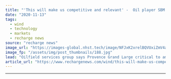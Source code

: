 ```yaml
---
title: "'This will make us competitive and relevant' -  Oil player SBM pins hopes on floating wind pilot"
date: "2020-11-13"
tags: 
  - wind
  - technology
  - markets
  - recharge news
source: "recharge news"
image_url: "https://images-global.nhst.tech/image/NFJxK2xrelBQVUxiZmV4aFk3bktneUlOeXNkdXNiYVF4dFpsbEgwSHg0RT0=/nhst/binary/8a3a0efaee8492285f379882603ea4e1"
image_fp: "/assets/img/post_thumbnails/188.jpg"
lead: "Oilfield services group says Provence Grand Large critical to ambitions in fast-growing renewables segment"
article_url: "https://www.rechargenews.com/wind/this-will-make-us-competitive-and-relevant-oil-player-sbm-pins-hopes-on-floating-wind-pilot/2-1-912264"
---
```


---
